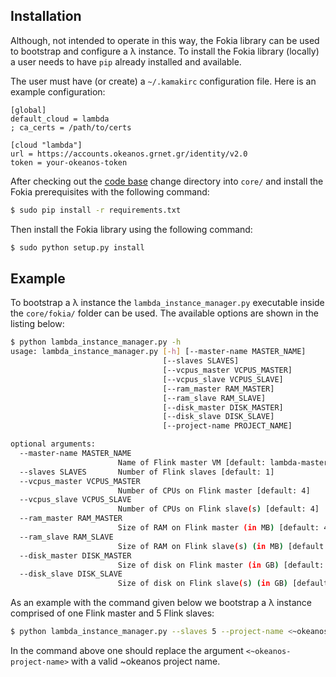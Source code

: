 

## Installation

Although, not intended to operate in this way, the Fokia library can be used to bootstrap and configure a λ instance. To install the Fokia library (locally) a user needs to have `pip` already installed and available.

The user must have (or create) a `~/.kamakirc` configuration file. Here is an example configuration:

```
[global]
default_cloud = lambda
; ca_certs = /path/to/certs

[cloud "lambda"]
url = https://accounts.okeanos.grnet.gr/identity/v2.0
token = your-okeanos-token
```

After checking out the [code base](https://github.com/grnet/okeanos-LoD) change directory into `core/` and install the Fokia prerequisites with the following command:

```bash
$ sudo pip install -r requirements.txt
```

Then install the Fokia library using the following command:

```bash
$ sudo python setup.py install
```

## Example

To bootstrap a λ instance the `lambda_instance_manager.py` executable inside the `core/fokia/` folder can be used. The available options are shown in the listing below:

```sh
$ python lambda_instance_manager.py -h
usage: lambda_instance_manager.py [-h] [--master-name MASTER_NAME]
                                  [--slaves SLAVES]
                                  [--vcpus_master VCPUS_MASTER]
                                  [--vcpus_slave VCPUS_SLAVE]
                                  [--ram_master RAM_MASTER]
                                  [--ram_slave RAM_SLAVE]
                                  [--disk_master DISK_MASTER]
                                  [--disk_slave DISK_SLAVE]
                                  [--project-name PROJECT_NAME]

optional arguments:
  --master-name MASTER_NAME
                        Name of Flink master VM [default: lambda-master]
  --slaves SLAVES       Number of Flink slaves [default: 1]
  --vcpus_master VCPUS_MASTER
                        Number of CPUs on Flink master [default: 4]
  --vcpus_slave VCPUS_SLAVE
                        Number of CPUs on Flink slave(s) [default: 4]
  --ram_master RAM_MASTER
                        Size of RAM on Flink master (in MB) [default: 4096MB]
  --ram_slave RAM_SLAVE
                        Size of RAM on Flink slave(s) (in MB) [default: 4096MB]
  --disk_master DISK_MASTER
                        Size of disk on Flink master (in GB) [default: 40GB]
  --disk_slave DISK_SLAVE
                        Size of disk on Flink slave(s) (in GB) [default: 40GB]
```

As an example with the command given below we bootstrap a λ instance comprised of one Flink master and 5 Flink slaves:

```sh
$ python lambda_instance_manager.py --slaves 5 --project-name <~okeanos-project-name>
```

In the command above one should replace the argument `<~okeanos-project-name>` with a valid ~okeanos project name. 
